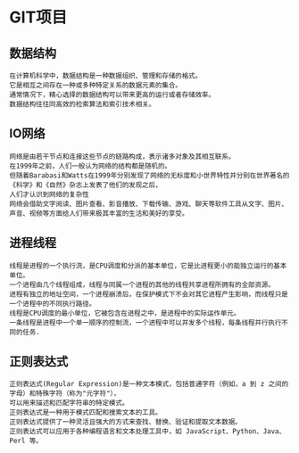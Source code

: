 # GIT项目

## 数据结构
    在计算机科学中，数据结构是一种数据组织、管理和存储的格式。
    它是相互之间存在一种或多种特定关系的数据元素的集合。
    通常情况下，精心选择的数据结构可以带来更高的运行或者存储效率。
    数据结构往往同高效的检索算法和索引技术相关。

## IO网络

    网络是由若干节点和连接这些节点的链路构成，表示诸多对象及其相互联系。
    在1999年之前，人们一般认为网络的结构都是随机的。
    但随着Barabasi和Watts在1999年分别发现了网络的无标度和小世界特性并分别在世界著名的《科学》和《自然》杂志上发表了他们的发现之后，
    人们才认识到网络的复杂性
    网络会借助文字阅读、图片查看、影音播放、下载传输、游戏、聊天等软件工具从文字、图片、声音、视频等方面给人们带来极其丰富的生活和美好的享受。

## 进程线程

    线程是进程的一个执行流，是CPU调度和分派的基本单位，它是比进程更小的能独立运行的基本单位。 
    一个进程由几个线程组成，线程与同属一个进程的其他的线程共享进程所拥有的全部资源。 
    进程有独立的地址空间，一个进程崩溃后，在保护模式下不会对其它进程产生影响，而线程只是一个进程中的不同执行路径。
    线程是CPU调度的最小单位，它被包含在进程之中，是进程中的实际运作单元。 
    一条线程是进程中一个单一顺序的控制流，一个进程中可以并发多个线程，每条线程并行执行不同的任务.

## 正则表达式

    正则表达式(Regular Expression)是一种文本模式，包括普通字符（例如，a 到 z 之间的字母）和特殊字符（称为"元字符"），
    可以用来描述和匹配字符串的特定模式。
    正则表达式是一种用于模式匹配和搜索文本的工具。
    正则表达式提供了一种灵活且强大的方式来查找、替换、验证和提取文本数据。
    正则表达式可以应用于各种编程语言和文本处理工具中，如 JavaScript、Python、Java、Perl 等。
